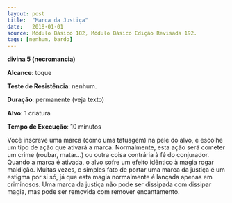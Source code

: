 ```yaml
---
layout: post
title:  "Marca da Justiça"
date:   2018-01-01
source: Módulo Básico 182, Módulo Básico Edição Revisada 192.
tags: [nenhum, bardo]
---
```


**divina 5 (necromancia)**

**Alcance**: toque

**Teste de Resistência**: nenhum.

**Duração**: permanente (veja texto)

**Alvo**: 1 criatura

**Tempo de Execução**: 10 minutos

Você inscreve uma marca (como uma tatuagem) na pele do alvo, e escolhe um tipo de ação que ativará a marca. Normalmente, esta ação será cometer um crime (roubar, matar...) ou outra coisa contrária à fé do conjurador. Quando a marca é ativada, o alvo sofre um efeito idêntico à magia rogar maldição.
Muitas vezes, o simples fato de portar uma marca da justiça é um estigma por si só, já que esta magia normalmente é lançada apenas em criminosos.
Uma marca da justiça não pode ser dissipada com dissipar magia, mas pode ser removida com remover encantamento.

